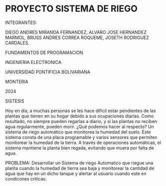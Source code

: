 # PROYECTO SISTEMA DE RIEGO

INTEGRANTES:

DIEGO ANDRES MIRANDA FERNANDEZ, ALVARO JOSE HERNANDEZ MARMOL, BRUSS ANDRES CORREA ROQUEME, JOSETH RODRIGUEZ CARDALES.

FUNDAMENTOS DE PROGRAMACION

INGENIERIA ELECTRONICA

UNIVERSIDAD PONTIFICIA BOLIVARIANA

MONTERIA

2024


SISTESIS

Hoy en día, a muchas personas se les hace difícil estar pendientes de las plantas que tienen en su hogar debido a sus ocupaciones diarias. Como resultado, no siempre pueden regarlas a diario, y si las plantas no reciben agua regularmente, pueden morir. ¿Qué podemos hacer al respecto? Un sistema de riego automático que monitorea la humedad del suelo. Este sistema consta de una placa programable y varios sensores que permiten monitorear la humedad de la tierra. A través de operaciones automáticas, el sistema mantiene la planta bien regada, evitando que muera por falta de agua.

PROBLEMA: Desarrollar un Sistema de riego Automatico que riegue una planta cuando la humedad de tierra sea baja y monitorear la cantidad de agua que hay en un dicho tanque y alertar al usuario cuando este en condicones criticas.
